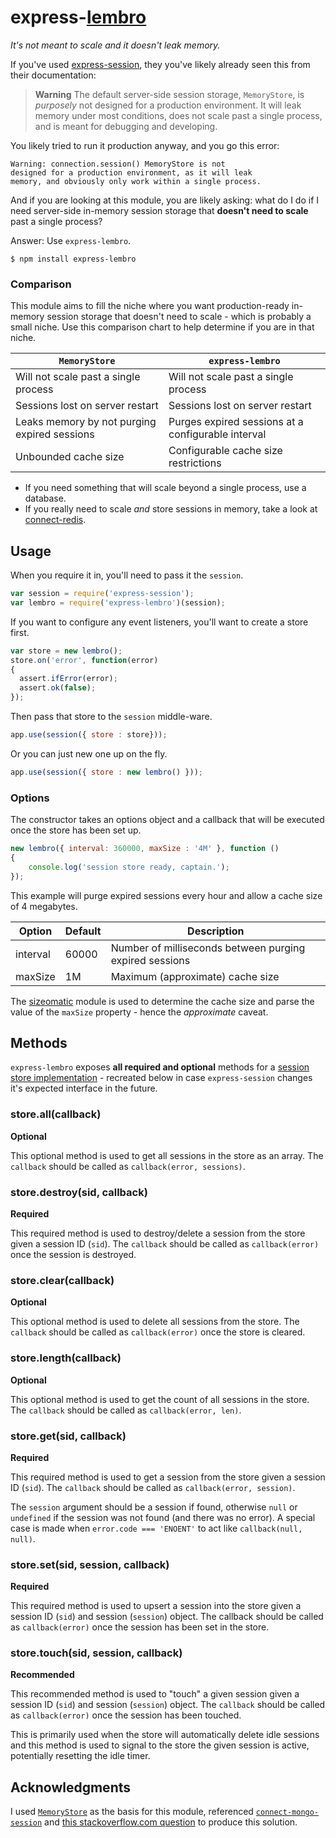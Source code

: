 # express-[lembro](https://translate.google.com/#pt/en/lembro) #

*It's not meant to scale and it doesn't leak memory.*

If you've used [express-session](https://www.npmjs.com/package/express-session), they you've likely already seen this from their documentation:

> **Warning** The default server-side session storage, `MemoryStore`, is *purposely* not designed for a production environment. It will leak memory under most conditions, does not scale past a single process, and is meant for debugging and developing.

You likely tried to run it production anyway, and you go this error:

```
Warning: connection.session() MemoryStore is not
designed for a production environment, as it will leak
memory, and obviously only work within a single process.
```

And if you are looking at this module, you are likely asking: what do I do if I need server-side in-memory session storage that **doesn't need to scale** past a single process?

Answer: Use `express-lembro`.

```
$ npm install express-lembro
```

### Comparison ###

This module aims to fill the niche where you want production-ready in-memory session storage that doesn't need to scale - which is probably a small niche. Use this comparison chart to help determine if you are in that niche.

| `MemoryStore` | `express-lembro` |
|---------------|------------------|
| Will not scale past a single process | Will not scale past a single process |
| Sessions lost on server restart | Sessions lost on server restart |
| Leaks memory by not purging expired sessions | Purges expired sessions at a configurable interval |
| Unbounded cache size | Configurable cache size restrictions |

- If you need something that will scale beyond a single process, use a database.
- If you really need to scale *and* store sessions in memory, take a look at [connect-redis](https://www.npmjs.com/package/connect-redis).

## Usage ##

When you require it in, you'll need to pass it the `session`.

```javascript
var session = require('express-session');
var lembro = require('express-lembro')(session);
```

If you want to configure any event listeners, you'll want to create a store first.

```javascript
var store = new lembro();
store.on('error', function(error)
{
  assert.ifError(error);
  assert.ok(false);
});
```

Then pass that store to the `session` middle-ware.

```javascript
app.use(session({ store : store}));
```

Or you can just new one up on the fly.

```javascript
app.use(session({ store : new lembro() }));
```

### Options ###

The constructor takes an options object and a callback that will be executed once the store has been set up.

```javascript
new lembro({ interval: 360000, maxSize : '4M' }, function ()
{
	console.log('session store ready, captain.');
});
```

This example will purge expired sessions every hour and allow a cache size of 4 megabytes.

| Option   | Default | Description |
|----------|---------|-------------|
| interval | 60000   | Number of milliseconds between purging expired sessions
| maxSize  | 1M      | Maximum (approximate) cache size

The [sizeomatic](https://www.npmjs.com/package/sizeomatic) module is used to determine the cache size and parse the value of the `maxSize` property - hence the *approximate* caveat.

## Methods ##

`express-lembro` exposes **all required and optional** methods for a [session store implementation](https://www.npmjs.com/package/express-session#session-store-implementation) - recreated below in case `express-session` changes it's expected interface in the future.

### store.all(callback) ###

**Optional**

This optional method is used to get all sessions in the store as an array. The `callback` should be called as `callback(error, sessions)`.

### store.destroy(sid, callback) ###

**Required**

This required method is used to destroy/delete a session from the store given a session ID (`sid`). The `callback` should be called as `callback(error)` once the session is destroyed.

### store.clear(callback) ###

**Optional**

This optional method is used to delete all sessions from the store. The `callback` should be called as `callback(error)` once the store is cleared.

### store.length(callback) ###

**Optional**

This optional method is used to get the count of all sessions in the store. The `callback` should be called as `callback(error, len)`.

### store.get(sid, callback) ###

**Required**

This required method is used to get a session from the store given a session ID (`sid`). The `callback` should be called as `callback(error, session)`.

The `session` argument should be a session if found, otherwise `null` or `undefined` if the session was not found (and there was no error). A special case is made when `error.code === 'ENOENT'` to act like `callback(null, null)`.

### store.set(sid, session, callback) ###

**Required**

This required method is used to upsert a session into the store given a session ID (`sid`) and session (`session`) object. The callback should be called as `callback(error)` once the session has been set in the store.

### store.touch(sid, session, callback) ###

**Recommended**

This recommended method is used to "touch" a given session given a session ID (`sid`) and session (`session`) object. The `callback` should be called as `callback(error)` once the session has been touched.

This is primarily used when the store will automatically delete idle sessions and this method is used to signal to the store the given session is active, potentially resetting the idle timer.

## Acknowledgments ##

I used [`MemoryStore`](https://github.com/expressjs/session/blob/master/session/memory.js) as the basis for this module, referenced [`connect-mongo-session`](https://www.npmjs.com/package/connect-mongodb-session) and [this stackoverflow.com question](http://stackoverflow.com/questions/10760620/using-memorystore-in-production) to produce this solution.